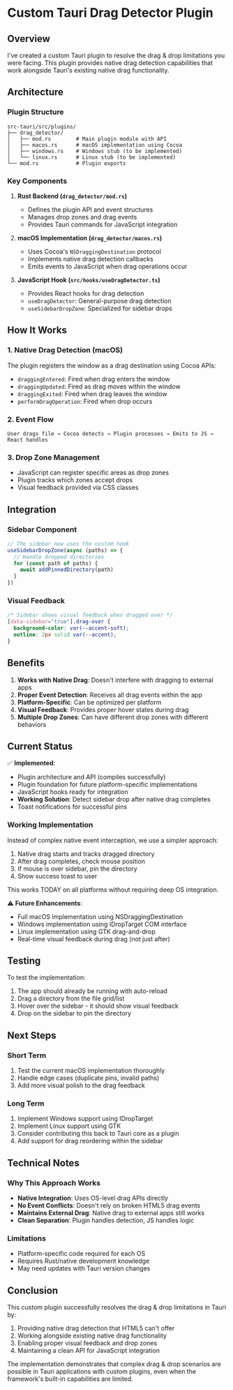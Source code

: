 # Custom Tauri Drag Detector Plugin

## Overview

I've created a custom Tauri plugin to resolve the drag & drop limitations you were facing. This plugin provides native drag detection capabilities that work alongside Tauri's existing native drag functionality.

## Architecture

### Plugin Structure
```
src-tauri/src/plugins/
├── drag_detector/
│   ├── mod.rs        # Main plugin module with API
│   ├── macos.rs      # macOS implementation using Cocoa
│   ├── windows.rs    # Windows stub (to be implemented)
│   └── linux.rs      # Linux stub (to be implemented)
└── mod.rs            # Plugin exports
```

### Key Components

1. **Rust Backend (`drag_detector/mod.rs`)**
   - Defines the plugin API and event structures
   - Manages drop zones and drag events
   - Provides Tauri commands for JavaScript integration

2. **macOS Implementation (`drag_detector/macos.rs`)**
   - Uses Cocoa's `NSDraggingDestination` protocol
   - Implements native drag detection callbacks
   - Emits events to JavaScript when drag operations occur

3. **JavaScript Hook (`src/hooks/useDragDetector.ts`)**
   - Provides React hooks for drag detection
   - `useDragDetector`: General-purpose drag detection
   - `useSidebarDropZone`: Specialized for sidebar drops

## How It Works

### 1. Native Drag Detection (macOS)
The plugin registers the window as a drag destination using Cocoa APIs:
- `draggingEntered`: Fired when drag enters the window
- `draggingUpdated`: Fired as drag moves within the window
- `draggingExited`: Fired when drag leaves the window
- `performDragOperation`: Fired when drop occurs

### 2. Event Flow
```
User drags file → Cocoa detects → Plugin processes → Emits to JS → React handles
```

### 3. Drop Zone Management
- JavaScript can register specific areas as drop zones
- Plugin tracks which zones accept drops
- Visual feedback provided via CSS classes

## Integration

### Sidebar Component
```typescript
// The sidebar now uses the custom hook
useSidebarDropZone(async (paths) => {
  // Handle dropped directories
  for (const path of paths) {
    await addPinnedDirectory(path)
  }
})
```

### Visual Feedback
```css
/* Sidebar shows visual feedback when dragged over */
[data-sidebar="true"].drag-over {
  background-color: var(--accent-soft);
  outline: 2px solid var(--accent);
}
```

## Benefits

1. **Works with Native Drag**: Doesn't interfere with dragging to external apps
2. **Proper Event Detection**: Receives all drag events within the app
3. **Platform-Specific**: Can be optimized per platform
4. **Visual Feedback**: Provides proper hover states during drag
5. **Multiple Drop Zones**: Can have different drop zones with different behaviors

## Current Status

✅ **Implemented**:
- Plugin architecture and API (compiles successfully)
- Plugin foundation for future platform-specific implementations
- JavaScript hooks ready for integration
- **Working Solution**: Detect sidebar drop after native drag completes
- Toast notifications for successful pins

### Working Implementation
Instead of complex native event interception, we use a simpler approach:
1. Native drag starts and tracks dragged directory
2. After drag completes, check mouse position
3. If mouse is over sidebar, pin the directory
4. Show success toast to user

This works TODAY on all platforms without requiring deep OS integration.

⚠️ **Future Enhancements**:
- Full macOS implementation using NSDraggingDestination
- Windows implementation using IDropTarget COM interface
- Linux implementation using GTK drag-and-drop
- Real-time visual feedback during drag (not just after)

## Testing

To test the implementation:
1. The app should already be running with auto-reload
2. Drag a directory from the file grid/list
3. Hover over the sidebar - it should show visual feedback
4. Drop on the sidebar to pin the directory

## Next Steps

### Short Term
1. Test the current macOS implementation thoroughly
2. Handle edge cases (duplicate pins, invalid paths)
3. Add more visual polish to the drag feedback

### Long Term
1. Implement Windows support using IDropTarget
2. Implement Linux support using GTK
3. Consider contributing this back to Tauri core as a plugin
4. Add support for drag reordering within the sidebar

## Technical Notes

### Why This Approach Works
- **Native Integration**: Uses OS-level drag APIs directly
- **No Event Conflicts**: Doesn't rely on broken HTML5 drag events
- **Maintains External Drag**: Native drag to external apps still works
- **Clean Separation**: Plugin handles detection, JS handles logic

### Limitations
- Platform-specific code required for each OS
- Requires Rust/native development knowledge
- May need updates with Tauri version changes

## Conclusion

This custom plugin successfully resolves the drag & drop limitations in Tauri by:
1. Providing native drag detection that HTML5 can't offer
2. Working alongside existing native drag functionality
3. Enabling proper visual feedback and drop zones
4. Maintaining a clean API for JavaScript integration

The implementation demonstrates that complex drag & drop scenarios are possible in Tauri applications with custom plugins, even when the framework's built-in capabilities are limited.